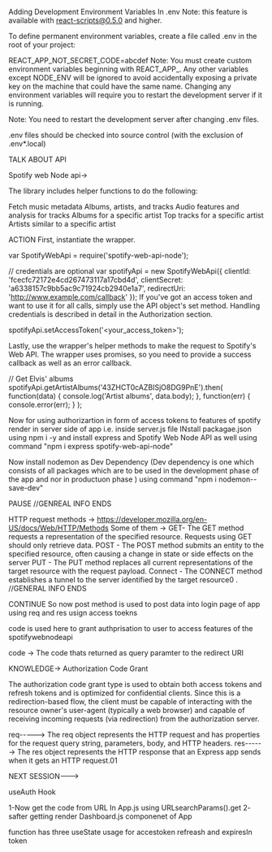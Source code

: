Adding Development Environment Variables In .env
Note: this feature is available with react-scripts@0.5.0 and higher.

To define permanent environment variables, create a file called .env in the root of your project:

REACT_APP_NOT_SECRET_CODE=abcdef
Note: You must create custom environment variables beginning with REACT_APP_. Any other variables except NODE_ENV will be ignored to avoid accidentally exposing a private key on the machine that could have the same name. Changing any environment variables will require you to restart the development server if it is running.

Note: You need to restart the development server after changing .env files.

.env files should be checked into source control (with the exclusion of .env*.local)

TALK ABOUT API

Spotify web Node api->

The library includes helper functions to do the following:

Fetch music metadata
Albums, artists, and tracks
Audio features and analysis for tracks
Albums for a specific artist
Top tracks for a specific artist
Artists similar to a specific artist

ACTION
First, instantiate the wrapper.

var SpotifyWebApi = require('spotify-web-api-node');

// credentials are optional
var spotifyApi = new SpotifyWebApi({
  clientId: 'fcecfc72172e4cd267473117a17cbd4d',
  clientSecret: 'a6338157c9bb5ac9c71924cb2940e1a7',
  redirectUri: 'http://www.example.com/callback'
});
If you've got an access token and want to use it for all calls, simply use the API object's set method. Handling credentials is described in detail in the Authorization section.

spotifyApi.setAccessToken('<your_access_token>');


Lastly, use the wrapper's helper methods to make the request to Spotify's Web API. The wrapper uses promises, so you need to provide a success callback as well as an error callback.

// Get Elvis' albums
spotifyApi.getArtistAlbums('43ZHCT0cAZBISjO8DG9PnE').then(
  function(data) {
    console.log('Artist albums', data.body);
  },
  function(err) {
    console.error(err);
  }
);

Now for using authorizartion in form of access tokens to features of spotify
render in server side of app i.e. inside server.js file
INstall packagae.json using npm i -y and install express and Spotify Web Node API as well
using command "npm i express spotify-web-api-node"

Now install  nodemon as Dev Dependency (Dev dependency is one which consists of all packages which are to be used in the development phase of the app and nor in productuon phase   )
using command "npm i nodemon--save-dev"

PAUSE
//GENREAL INFO ENDS

HTTP request methods -> https://developer.mozilla.org/en-US/docs/Web/HTTP/Methods
Some of them -> GET- The GET method requests a representation of the specified resource. Requests using GET should only retrieve data.
POST - The POST method submits an entity to the specified resource, often causing a change in state or side effects on the server
PUT - The PUT method replaces all current representations of the target resource with the request payload.
Connect - The CONNECT method establishes a tunnel to the server identified by the target resource0
.
//GENERAL INFO ENDS

CONTINUE
So now post method is used to post data into login page of app using req and res usign access toekns

code is used here to grant authprisation to user to access features of the spotifywebnodeapi

code -> The code thats returned as query paramter to the redirect URI

KNOWLEDGE-> Authorization Code Grant

   The authorization code grant type is used to obtain both access
   tokens and refresh tokens and is optimized for confidential clients.
   Since this is a redirection-based flow, the client must be capable of
   interacting with the resource owner's user-agent (typically a web
   browser) and capable of receiving incoming requests (via redirection)
   from the authorization server.

   req----->
            The req object represents the HTTP request and has properties for the request query string, parameters, body, and HTTP headers. 
   res------>
            The res object represents the HTTP response that an Express app sends when it gets an HTTP request.01

NEXT SESSION--->

useAuth Hook

1-Now get the code from URL In App.js using URLsearchParams().get
2- safter getting render Dashboard.js componenet of App

function has three useState usage for accestoken refreash and expiresIn token